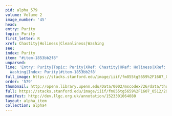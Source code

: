 ```yaml
---
pid: alpha_579
volume: Volume 2
image_number: '45'
head: 
entry: Purity
topic: Purity
first_letter: R
xref: Chastity|Holiness|Cleanliness|Washing
see: 
index: Purity
item: "#item-1853bb2f8"
unparsed: 
line: 'Entry: Purity|Topic: Purity|XRef: Chastity|XRef: Holiness|XRef: Cleanliness|XRef:
  Washing|Index: Purity|#item-1853bb2f8'
full_image: https://stacks.stanford.edu/image/iiif/fm855tg5659%2F1607_0512/full/full/0/default.jpg
order: '579'
thumbnail: http://openn.library.upenn.edu/Data/0002/mscodex726/data/thumb/1607_0512_thumb.jpg
full: https://stacks.stanford.edu/image/iiif/fm855tg5659%2F1607_0512/295,666,3067,334/full/0/default.jpg
manifest: http://dev.llgc.org.uk/annotation/1523301064080
layout: alpha_item
collection: alpha4
---
```

